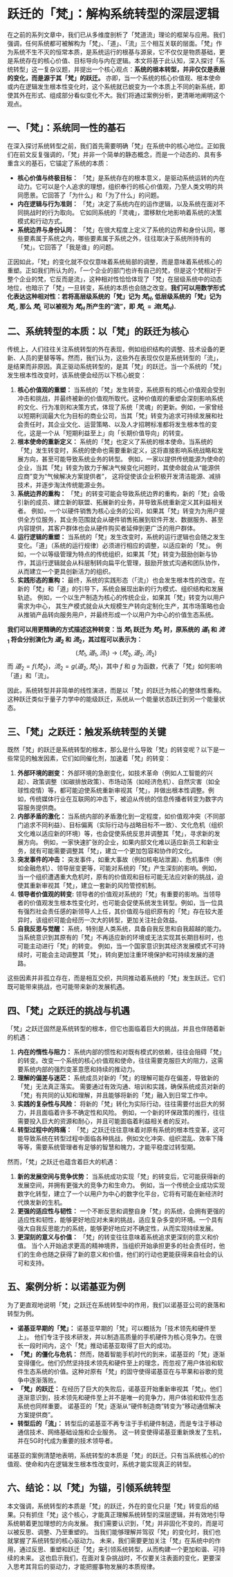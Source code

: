 # 跃迁的「梵」：解构系统转型的深层逻辑

在之前的系列文章中，我们已从多维度剖析了「梵道流」理论的框架与应用。我们强调，任何系统都可被解构为「梵」、「道」、「流」三个相互关联的层面。「梵」作为系统不生不灭的恒常本质，是系统运行的根基与源泉，它不仅仅是物质基础，更是系统存在的核心价值、目标导向与内在逻辑。本文将基于此认知，深入探讨「系统转型」这一复杂议题，并提出一个核心观点：**系统的根本转型，并非仅仅是表层的变化，而是源于其「梵」的跃迁。** 亦即，当一个系统的核心价值观、根本使命或内在逻辑发生根本性变化时，这个系统就已蜕变为一个本质上不同的新系统，即使其外在形式、组成部分看似变化不大。我们将通过案例分析，更清晰地阐明这个观点。

## 一、「梵」：系统同一性的基石

在深入探讨系统转型之前，我们首先需要明确「梵」在系统中的核心地位。正如我们在前文反复强调的，「梵」并非一个简单的静态概念，而是一个动态的、具有多重含义的基石，它锚定了系统的本质：

*   **核心价值与终极目标：** 「梵」是系统存在的根本意义，是驱动系统运转的内在动力。它可以是个人追求的理想，组织奉行的核心价值观，乃至人类文明的共同愿景。它回答了「为什么」和「为了什么」的问题。
*   **内在逻辑与行为准则：** 「梵」决定了系统内在的运作逻辑，以及系统在面对不同挑战时的行为取向。 它如同系统的「灵魂」，潜移默化地影响着系统的决策模式和行动方式。
*   **系统边界与身份认同：** 「梵」在很大程度上定义了系统的边界和身份认同，哪些要素属于系统之内，哪些要素属于系统之外，往往取决于系统所持有的「梵」。它回答了「我是谁」的问题。

正因如此，「梵」的变化就不仅仅意味着系统局部的调整，而是意味着系统核心的重塑。正如我们所认为的，「一个企业的部门也许有自己的梵，但是这个梵相对于整个企业的梵，它反而是流」，这种相对性恰恰体现了「梵」在层级系统中的动态地位，也暗示了「梵」一旦转变，系统的本质也会随之改变。**我们可以用数学形式化表达这种相对性：若将高层级系统的「梵」记为 $梵_H$, 低层级系统的「梵」记为 $梵_L$, 那么 $梵_L$ 可以被视为 $梵_H$ 所产生的“流”，即 $梵_L = 流(梵_H)$.**

## 二、系统转型的本质：以「梵」的跃迁为核心

传统上，人们往往关注系统转型的外在表现，例如组织结构的调整、技术设备的更新、人员的更替等等。然而，我们认为，这些外在表现仅仅是系统转型的「流」，是结果而非原因。真正驱动系统转型的，是其「梵」的跃迁。当一个系统的「梵」发生根本性改变时，该系统便会经历以下核心蜕变：

1.  **核心价值观的重塑：** 当系统的「梵」发生转变，系统原有的核心价值观会受到冲击和挑战，并最终被新的价值观所取代。这种价值观的重塑会深刻影响系统的文化、行为准则和决策方式，体现了系统「灵魂」的更新。例如，一家曾经以短期利润最大化为目标的商业公司，当其「梵」转变为追求可持续发展和社会责任时，其企业文化、运营策略、以及人才招聘标准都将发生根本性的变化，这是一个从「短期利益至上」向「长期价值导向」的转变。
2.  **根本使命的重新定义：** 系统的「梵」也定义了系统的根本使命。当系统的「梵」发生转变时，系统的使命也需要重新定义，这将直接影响系统战略和发展方向，甚至可能导致系统业务的转型。 例如，一家以提供传统能源为使命的企业，当其「梵」转变为致力于解决气候变化问题时，其使命就会从“能源供应商”变为“气候解决方案提供者”， 这将促使该企业积极开发清洁能源、减排技术，并逐步淘汰传统能源业务。
3.  **系统边界的重构：** 「梵」的转变可能会导致系统边界的重构，新的「梵」会吸引新的成员、建立新的联盟、拓展新的业务，并导致系统重新定义其利益相关者。 例如，一个以硬件销售为核心业务的公司，如果其「梵」转变为为用户提供全方位服务，其业务范围就会从硬件销售拓展到软件开发、数据服务、甚至内容提供，其客户群体也会从硬件购买者延伸到更广泛的用户群体。
4.  **运行逻辑的重塑：** 当系统的「梵」发生改变时，系统的运行逻辑也会随之发生变化。「道」（系统的运行规律）必须进行相应的调整，以适应新的「梵」。 例如，一个以等级管理为特点的传统组织，如果其「梵」转变为鼓励创新与协作，其运行逻辑就会从科层制转向扁平化管理，鼓励开放式沟通和团队协作，从而建立一个更具创新活力的组织。
5.  **实践形态的重构：**  最终，系统的实践形态（「流」）也会发生根本性的改变。在新的「梵」和「道」的引导下，系统会展现出新的行为模式、组织结构和发展轨迹。 例如，一个以生产制造为核心的传统企业，如果其「梵」转变为以用户需求为中心， 其生产模式就会从大规模生产转向定制化生产，其市场策略也会从推销产品转向服务用户，并最终形成一个以用户为中心的价值生态系统。

**我们可以用更精确的方式描述这种转变：当 $梵_1$ 跃迁为 $梵_2$ 时，原系统的 $道_1$ 和 $流_1$ 将会分别演化为 $道_2$ 和 $流_2$，其过程可以表示为：**
$$(梵_1, 道_1, 流_1) \rightarrow (梵_2, 道_2, 流_2)$$
而 $道_2 = f(梵_2)$，$流_2 = g(道_2, 梵_2)$，其中 $f$ 和 $g$ 为函数，代表了「梵」如何影响「道」和「流」。

因此，系统转型并非简单的线性演进，而是以「梵」的跃迁为核心的整体性重构。这种跃迁类似于量子力学中的能级跃迁，系统从一个能量状态跃迁到另一个能量状态。

## 三、「梵」之跃迁：触发系统转型的关键

既然「梵」的跃迁是系统转型的根本，那么是什么导致「梵」的转变呢？以下是一些常见的触发因素，它们如同催化剂，加速着「梵」的转变：

1.  **外部环境的剧变：** 外部环境的急剧变化，如技术革命（例如人工智能的兴起）、政策调整（如碳排放政策）、市场动荡（如经济危机）、自然灾害（如全球性疫情）等，都可能迫使系统重新审视其「梵」，并做出根本性调整。例如，传统媒体行业在互联网的冲击下，被迫从传统的信息传播者转变为数字内容服务提供商。
2.  **内部矛盾的激化：** 当系统内部的矛盾激化到一定程度，如价值观冲突（不同部门追求不同利益）、目标偏离（实际行动与战略目标不一致）、文化危机（组织文化难以适应新的环境）等，也会促使系统反思并调整其「梵」，寻求新的发展方向。 例如，一家快速扩张的企业，如果内部文化难以适应新员工和新业务，就有可能需要调整其「梵」，建立一个更加包容和协作的文化。
3.  **突发事件的冲击：** 突发事件，如重大事故（例如核电站泄漏）、危机事件（例如金融危机）、领导层变更等，可能对系统的「梵」产生深刻的影响。例如，当一个组织遭遇重大危机时，原有的价值观和目标可能无法应对新的挑战，迫使其重新审视其「梵」，建立一套新的风险管控机制。
4. **领导者价值观的转变:**  领导者的价值观对系统的「梵」有重要的影响。当领导者的价值观发生根本性变化时，也可能会促使系统发生转型。例如，当一位具有强烈社会责任感的新领导人上任，其价值观与组织原有的「梵」存在较大差异时，该组织可能会经历一次大的转型，更加关注社会效益。
5.  **自我反思与觉醒：** 系统，特别是人类系统，具备自我反思和自我超越的能力。当系统意识到其原有的「梵」不再适应新的环境或无法实现其长期目标时，也可能主动进行「梵」的转变。 例如，当一个国家意识到其经济发展模式不可持续时，可能会主动调整其「梵」，转向更加注重环境保护和可持续发展的道路。

这些因素并非孤立存在，而是相互交织，共同推动着系统的「梵」发生跃迁。它们既可能带来挑战，也可能带来新的发展机遇。

## 四、「梵」之跃迁的挑战与机遇

「梵」之跃迁固然是系统转型的根本，但它也面临着巨大的挑战，并且也伴随着新的机遇：

1.  **内在的惰性与阻力：** 系统内部的惯性和对既有模式的依赖，往往会阻碍「梵」的转变。改变一个系统的核心价值观和使命，往往需要克服巨大的阻力，这需要系统内部的强烈变革意愿和持续的推动力。
2.  **理解的偏差与迷茫：**  系统成员对新的「梵」的理解可能存在偏差，导致新的「梵」无法真正落实。 需要通过有效沟通、培训和实践，确保系统成员对新的「梵」有共同的认知和理解，并且能够将新的「梵」融入到日常工作中。
3.  **实践的复杂性与风险：** 将新的「梵」转化为实际行动，往往需要付出巨大的努力，并且面临着许多不确定性和风险。 例如，一个新的环保政策的推行，往往需要投入巨大的资源和耐心，并且可能面临着利益相关者的反对。
4.  **转型过程中的阵痛：**  「梵」之跃迁往往意味着对原有系统的根本性变革，这可能导致系统在转型过程中面临各种挑战，例如文化冲突、组织混乱、效率下降等等，需要系统管理者有足够的智慧和魄力，才能平稳度过转型期。

然而，「梵」之跃迁也蕴含着巨大的机遇：

1.  **新的发展空间与竞争优势：** 当系统成功实现「梵」的转变后，它可能获得新的发展空间，并拥有更强大的竞争力和生命力。 例如，当一个传统企业成功实现数字化转型，建立了一个以用户为中心的数字化平台，它将有可能在新经济时代焕发新的生机。
2.  **更强的适应性与韧性：** 一个不断反思和调整自身「梵」的系统，会拥有更强的适应性和韧性，能够更好地应对未来的挑战，适应复杂多变的环境。一个具有强大自我反思能力的系统，能够更好地应对不确定性，从而实现持续发展。
3.  **更深刻的意义与价值：** 「梵」的转变往往意味着系统追求更深刻的意义和价值。 当个人开始追求更高的精神境界，当组织开始承担更多的社会责任时，他们的生命也随之获得了新的意义和价值，他们的行动也更能获得来自社会的认可和支持。

## 五、案例分析：以诺基亚为例

为了更直观地说明「梵」之跃迁在系统转型中的作用，我们以诺基亚公司的衰落和转型为例。

*   **诺基亚早期的「梵」：** 诺基亚早期的「梵」可以概括为「技术领先和硬件至上」。 他们专注于技术研发，并以制造高质量的手机硬件为核心竞争力。在很长一段时间内，这个「梵」推动诺基亚取得了巨大的成功。
*   **「梵」的僵化与危机：** 然而，随着智能手机时代的到来，诺基亚的「梵」逐渐变得僵化。他们仍然坚持技术领先和硬件至上的理念，而忽视了用户体验和软件生态系统的价值。这种对原有「梵」的固守使得诺基亚在与苹果和谷歌的竞争中逐渐落败。
*   **「梵」的跃迁：** 在经历了巨大的失败后，诺基亚开始重新审视其「梵」。他们逐渐意识到，技术领先和硬件至上并不是唯一的竞争力，用户体验和软件生态系统也同样重要。 诺基亚的「梵」逐渐从“硬件制造商”转变为“移动通信解决方案提供商”。
*   **转型后的「流」：** 转型后的诺基亚不再专注于手机硬件制造，而是专注于移动通信技术、网络基础设施和企业服务。 这一转变使得诺基亚重新焕发了生机，并在5G时代成为重要的技术领导者。

诺基亚的案例清楚地表明，系统转型的本质是「梵」的跃迁。只有当系统核心的价值观、使命和内在逻辑发生根本性改变时，系统才能实现真正的转型。

## 六、结论：以「梵」为锚，引领系统转型

本文强调，系统转型的本质是「梵」的跃迁，外在的变化只是「梵」转变后的结果。只有抓住「梵」这个核心，才能真正理解系统转型的深层逻辑，并有效地引导系统朝着更加理想的方向发展。 我们需要认识到，「梵」并非固化不变的，而是可以被反思、调整、乃至重塑的。 当我们能够理解并驾驭「梵」的变化时，我们也就掌握了系统转型的核心驱动力。 未来，我们需要更加关注「梵」在系统中的作用，通过反思、重塑和跃迁「梵」来引领系统转型，从而构建一个更加和谐、可持续的未来。 这也启示我们，在面对复杂挑战时，不仅要关注表面的变化，更要深入思考其背后的驱动力，才能把握事物发展的本质规律。
